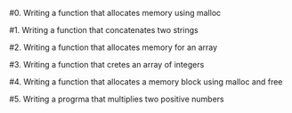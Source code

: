 #0. Writing a function that allocates memory using malloc 

#1. Writing a function that concatenates two strings 

#2. Writing a function that allocates memory for an array 

#3. Writing a function that cretes an array of integers 

#4. Writing a function that allocates a memory block using malloc and free 

#5. Writing a progrma that multiplies two positive numbers
